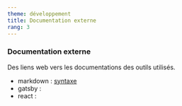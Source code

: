 ```yaml
---
theme: développement
title: Documentation externe
rang: 3
---
```

### Documentation externe

Des liens web vers les documentations des outils utilisés.

*   markdown : [syntaxe](https://daringfireball.net/projects/markdown/syntax)
*   gatsby :
*   react :

